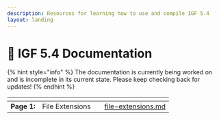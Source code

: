```yaml
---
description: Resources for learning how to use and compile IGF 5.4
layout: landing
---
```


# 📖 IGF 5.4 Documentation

{% hint style="info" %}
The documentation is currently being worked on and is incomplete in its current state. Please keep checking back for updates!&#x20;
{% endhint %}

<table data-view="cards"><thead><tr><th></th><th></th><th></th><th data-hidden data-card-target data-type="content-ref"></th></tr></thead><tbody><tr><td><strong>Page 1:</strong></td><td>File Extensions</td><td></td><td><a href="igf-5.4-documentation/file-extensions.md">file-extensions.md</a></td></tr></tbody></table>

